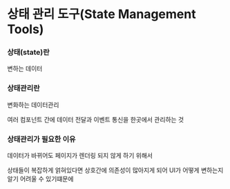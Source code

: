 # 상태 관리 도구(State Management Tools)


### 상태(state)란

변하는 데이터

### 상태관리란

변화하는 데이터관리

여러 컴포넌트 간에 데이터 전달과 이벤트 통신을 한곳에서 관리하는 것

### 상태관리가 필요한 이유

데이터가 바뀌어도 페이지가 렌더링 되지 않게 하기 위해서

상태들이 복잡하게 얽혀있다면 상호간에 의존성이 많아지게 되어 UI가 어떻게 변하는지 알기 어려울 수 있기떄문에
